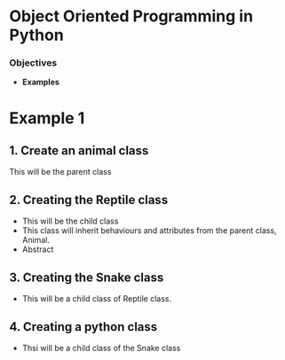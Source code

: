 # Object Oriented Programming in Python
### Objectives
* **Examples**

# Example 1
## 1. Create an animal class
This will be the parent class

## 2. Creating the Reptile class
* This will be the child class
* This class will inherit behaviours and attributes from the parent class, Animal.
* Abstract
## 3. Creating the Snake class 
* This will be a child class of Reptile class. 

## 4. Creating a python class
* Thsi will be a child class of the Snake class 
